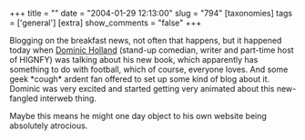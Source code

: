 +++
title = ""
date = "2004-01-29 12:13:00"
slug = "794"
[taxonomies]
tags = ['general']
[extra]
show_comments = "false"
+++

Blogging on the breakfast news, not often that happens, but it happened today when [Dominic Holland](http://www.dominicholland.com/) (stand-up comedian, writer and part-time host of HIGNFY) was talking about his new book, which apparently has something to do with football, which of course, everyone loves. And some geek \*cough\* ardent fan offered to set up some kind of blog about it. Dominic was very excited and started getting very animated about this new-fangled interweb thing.

Maybe this means he might one day object to his own website being absolutely atrocious.
